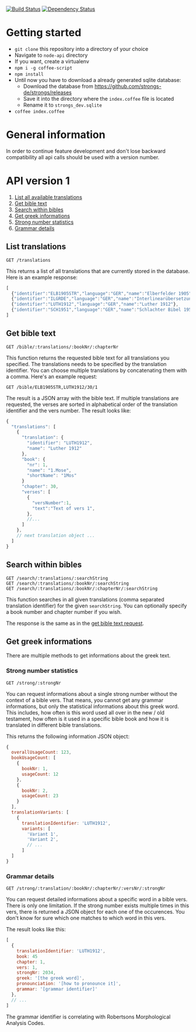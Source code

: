 [![Build Status](https://travis-ci.org/strongs-de/node-api.svg?branch=master)](https://travis-ci.org/strongs-de/node-api) [![Dependency Status](https://david-dm.org/strongs-de/node-api.svg)](https://david-dm.org/strongs-de/node-api.svg)

# Getting started
- `git clone` this repository into a directory of your choice
- Navigate to `node-api` directory
- If you want, create a virtualenv
- `npm i -g coffee-script`
- `npm install`
- Until now you have to download a already generated sqlite database:
  - Download the database from https://github.com/strongs-de/strongs/releases
  - Save it into the directory where the `index.coffee` file is located
  - Rename it to `strongs_dev.sqlite`
- `coffee index.coffee`

# General information
In order to continue feature development and don't lose backward compatibility
all api calls should be used with a version number.

# API version 1
1. [List all available translations](#list-translations)
2. [Get bible text](#get-bible-text)
3. [Search within bibles](#search-within-bibles)
4. [Get greek informations](#get-greek-informations)
 1. [Strong number statistics](#strong-number-statistics)
 2. [Grammar details](#grammar-details)

## List translations

    GET /translations

This returns a list of all translations that are currently stored in the database. Here is an example response:

```javascript
[
  {"identifier":"ELB1905STR","language":"GER","name":"Elberfelder 1905"},
  {"identifier":"ILGRDE","language":"GER","name":"Interlinearübersetzung"},
  {"identifier":"LUTH1912","language":"GER","name":"Luther 1912"},
  {"identifier":"SCH1951","language":"GER","name":"Schlachter Bibel 1951 with Strong"}
]
```

## Get bible text

    GET /bible/:translations/:bookNr/:chapterNr

This function returns the requested bible text for all translations you specified. The translations needs to be specified by the translation identifier. You can choose multiple translations by concatenating them with a comma. Here's an example request:

    GET /bible/ELB1905STR,LUTH1912/30/1

The result is a JSON array with the bible text. If multiple translations are requested, the verses are sorted in alphabetical order of the translation identifier and the vers number. The result looks like:

```javascript
{
  "translations": [
    {
      "translation": {
        "identifier": "LUTH1912",
        "name": "Luther 1912"
      },
      "book": {
        "nr": 1,
        "name": "1.Mose",
        "shortName": "1Mos"
      }
      "chapter": 30,
      "verses": [
        {
          "versNumber":1,
          "text":"Text of vers 1",
        },
        //...
      ]
    },
    // next translation object ...
  ]
}
```

## Search within bibles

    GET /search/:translations/:searchString
    GET /search/:translations/:bookNr/:searchString
    GET /search/:translations/:bookNr/:chapterNr/:searchString

This function searches in all given translations (comma separated translation identifier) for the given `searchString`. You can optionally specify a book number and chapter number if you wish.

The response is the same as in the [get bible text request](#get-bible-text).

## Get greek informations
There are multiple methods to get informations about the greek text.

### Strong number statistics

    GET /strong/:strongNr

You can request informations about a single strong number without the context of a bible vers. That means, you cannot get any grammar informations, but only the statistical informations about this greek word. This includes, how often is this word used all over in the new / old testament, how often is it used in a specific bible book and how it is translated in different bible translations.

This returns the following information JSON object:

```javascript
{
  overallUsageCount: 123,
  bookUsageCount: [
    {
      bookNr: 1,
      usageCount: 12
    },
    {
      bookNr: 2,
      usageCount: 23
    }
  ],
  translationVariants: [
    {
      translationIdentifier: 'LUTH1912',
      variants: [
        'Variant 1',
        'Variant 2',
        // ...
      ]
  ]
}
```

### Grammar details

    GET /strong/:translation/:bookNr/:chapterNr/:versNr/:strongNr

You can request detailed informations about a specific word in a bible vers. There is only one limitation. If the strong number exists multiple times in this vers, there is returned a JSON object for each one of the occurences. You don't know for sure which one matches to which word in this vers.

The result looks like this:

```javascript
[
  {
    translationIdentifier: 'LUTH1912',
    book: 45
    chapter: 1,
    vers: 1,
    strongNr: 2034,
    greek: '[the greek word]',
    pronounciation: '[how to pronounce it]',
    grammar: '[grammar identifier]'
  },
  // ...
]
```

The grammar identifier is correlating with Robertsons Morphological Analysis Codes.
